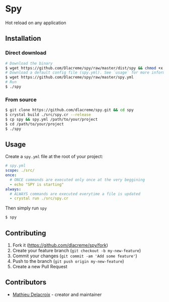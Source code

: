 # Spy

Hot reload on any application

## Installation

### Direct download
```sh
# Download the binary
$ wget https://github.com/Dlacreme/spy/raw/master/dist/spy && chmod +x spy 
# Download a default config file (spy.yml). See `usage` for more information
$ wget https://github.com/Dlacreme/spy/raw/master/spy.yml 
# Run
$ ./spy
```

### From source
```sh
$ git clone https://github.com/dlacreme/spy.git && cd spy
$ crystal build ./src/spy.cr --release
$ cp spy && spy.yml /path/to/your/project
$ cd /path/to/your/project
$ ./spy
```

## Usage

Create a `spy.yml` file at the root of your project:

```yml
# spy.yml
scope: ./src/
once:
  # ONCE commands are executed only once at the very beggining
  - echo "SPY is starting"
always:
  # ALWAYS commands are executed everytime a file is updated
  - crystal run ./src/spy.cr
```
Then simply run `spy`
```sh
$ spy
```

## Contributing

1. Fork it (<https://github.com/dlacreme/spy/fork>)
2. Create your feature branch (`git checkout -b my-new-feature`)
3. Commit your changes (`git commit -am 'Add some feature'`)
4. Push to the branch (`git push origin my-new-feature`)
5. Create a new Pull Request

## Contributors

- [Mathieu Delacroix](https://github.com/dlacreme) - creator and maintainer
